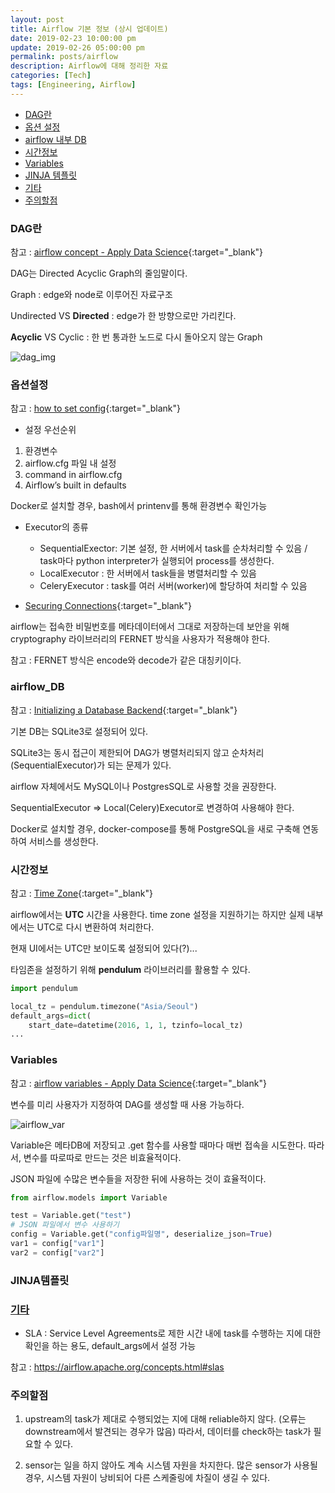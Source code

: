 ```yaml
---
layout: post
title: Airflow 기본 정보 (상시 업데이트)
date: 2019-02-23 10:00:00 pm
update: 2019-02-26 05:00:00 pm
permalink: posts/airflow
description: Airflow에 대해 정리한 자료
categories: [Tech]
tags: [Engineering, Airflow]
---
```


- [DAG란](#DAG란)
- [옵션 설정](#옵션설정)
- [airflow 내부 DB](#airflow_db)
- [시간정보](#시간정보)
- [Variables](#Variables)
- [JINJA 템플릿](#JINJA템플릿)
- [기타](#기타)
- [주의할점](#주의할점)

### DAG란

참고 : [airflow concept - Apply Data Science](https://www.applydatascience.com/airflow/airflow-concept){:target="_blank"}

DAG는 Directed Acyclic Graph의 줄임말이다.

Graph : edge와 node로 이루어진 자료구조

Undirected VS **Directed** : edge가 한 방향으로만 가리킨다.

**Acyclic** VS Cyclic : 한 번 통과한 노드로 다시 돌아오지 않는 Graph

![dag_img]({{site.baseurl}}/assets/img/tech/dag_img.jpg)

### 옵션설정

참고 : [how to set config](https://airflow.readthedocs.io/en/stable/howto/set-config.html){:target="_blank"}

- 설정 우선순위
1. 환경변수
2. airflow.cfg 파일 내 설정
3. command in airflow.cfg
4. Airflow’s built in defaults

Docker로 설치할 경우, bash에서 printenv를 통해 환경변수 확인가능

- Executor의 종류
    - SequentialExector: 기본 설정, 한 서버에서 task를 순차처리할 수 있음 / task마다 python interpreter가 실행되어 process를 생성한다.
    - LocalExecutor : 한 서버에서 task들을 병렬처리할 수 있음
    - CeleryExecutor : task를 여러 서버(worker)에 할당하여 처리할 수 있음


- [Securing Connections](https://airflow.apache.org/howto/secure-connections.html){:target="_blank"}

airflow는 접속한 비밀번호를 메타데이터에서 그대로 저장하는데 보안을 위해 cryptography 라이브러리의 FERNET 방식을 사용자가 적용해야 한다. 

참고 : FERNET 방식은 encode와 decode가 같은 대칭키이다.


### airflow_DB

참고 : [
Initializing a Database Backend](https://airflow.readthedocs.io/en/stable/howto/initialize-database.html){:target="_blank"}

기본 DB는 SQLite3로 설정되어 있다. 

SQLite3는 동시 접근이 제한되어 DAG가 병렬처리되지 않고 순차처리(SequentialExecutor)가 되는 문제가 있다. 

airflow 자체에서도 MySQL이나 PostgresSQL로 사용할 것을 권장한다.

SequentialExecutor => Local(Celery)Executor로 변경하여 사용해야 한다.

Docker로 설치할 경우, docker-compose를 통해 PostgreSQL을 새로 구축해 연동하여 서비스를 생성한다.

### 시간정보

참고 : [Time Zone](https://airflow.readthedocs.io/en/stable/timezone.html?highlight=pendulum#){:target="_blank"}

airflow에서는 **UTC** 시간을 사용한다. time zone 설정을 지원하기는 하지만 실제 내부에서는 UTC로 다시 변환하여 처리한다. 

현재 UI에서는 UTC만 보이도록 설정되어 있다(?)...

타임존을 설정하기 위해 **pendulum** 라이브러리를 활용할 수 있다. 

``` python
import pendulum

local_tz = pendulum.timezone("Asia/Seoul")
default_args=dict(
    start_date=datetime(2016, 1, 1, tzinfo=local_tz)
...
```

### Variables

참고 : [airflow variables - Apply Data Science](https://www.applydatascience.com/airflow/airflow-variables/){:target="_blank"}

변수를 미리 사용자가 지정하여 DAG를 생성할 때 사용 가능하다.

![airflow_var]({{site.baseurl}}/assets/img/tech/airflow_var.jpg)


Variable은 메타DB에 저장되고 .get 함수를 사용할 때마다 매번 접속을 시도한다. 따라서, 변수를 따로따로 만드는 것은 비효율적이다.

JSON 파일에 수많은 변수들을 저장한 뒤에 사용하는 것이 효율적이다.

``` python
from airflow.models import Variable

test = Variable.get("test")
# JSON 파일에서 변수 사용하기
config = Variable.get("config파일명", deserialize_json=True)
var1 = config["var1"]
var2 = config["var2"]
```
### JINJA템플릿

### [기타](#기타)

- SLA : Service Level Agreements로 제한 시간 내에 task를 수행하는 지에 대한 확인을 하는 용도, default_args에서 설정 가능

참고 : https://airflow.apache.org/concepts.html#slas


### 주의할점

1. upstream의 task가 제대로 수행되었는 지에 대해 reliable하지 않다. (오류는 downstream에서 발견되는 경우가 많음) 따라서, 데이터를 check하는 task가 필요할 수 있다.

2. sensor는 일을 하지 않아도 계속 시스템 자원을 차지한다. 많은 sensor가 사용될 경우, 시스템 자원이 낭비되어 다른 스케줄링에 차질이 생길 수 있다.

